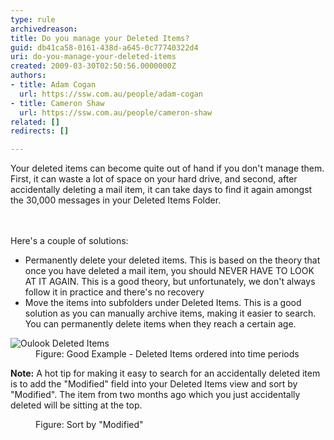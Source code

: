 ```yaml
---
type: rule
archivedreason: 
title: Do you manage your Deleted Items?
guid: db41ca58-0161-438d-a645-0c77740322d4
uri: do-you-manage-your-deleted-items
created: 2009-03-30T02:50:56.0000000Z
authors:
- title: Adam Cogan
  url: https://ssw.com.au/people/adam-cogan
- title: Cameron Shaw
  url: https://ssw.com.au/people/cameron-shaw
related: []
redirects: []

---
```



Your deleted items can become quite out of hand if you don't manage them. First, it can waste a lot of space on your hard drive, and second, after accidentally deleting a mail item, it can take days to find it again amongst the 30,000 messages in your Deleted Items Folder.
<br>
<br><excerpt class='endintro'></excerpt><br>
<p dir="ltr" style="margin-right&#58;0px;">Here's a couple of solutions&#58;</p><ul><li>Permanently delete your deleted items. This is based on the theory that once you have deleted a mail item, you should NEVER HAVE TO LOOK AT IT AGAIN. This is a good theory, but unfortunately, we don't always follow it in practice and there's no recovery</li><li>Move the items into subfolders under Deleted Items. This is a good solution as you can manually archive items, making it easier to search. You can permanently delete items when they reach a certain age.</li></ul><dl class="goodImage"><dt><img src="/PublishingImages/OulookDeletedItemsSubFolders.gif" alt="Oulook Deleted Items" /></dt><dd>Figure&#58;&#160;Good Example - Deleted Items ordered into time periods</dd></dl><p><b>Note&#58;</b> A hot tip for making it easy to search for an accidentally deleted item is to add the &quot;Modified&quot; field into your Deleted Items view and sort by &quot;Modified&quot;. The item from two months ago which you just accidentally deleted will be sitting at the top.</p><p dir="ltr" style="margin-right&#58;0px;">
</p><dl class="image">
   <dt><img src="/PublishingImages/OutlookModifiedByDate.gif" alt="" /></dt><dd>Figure&#58; Sort by &quot;Modified&quot;</dd></dl>


